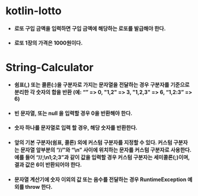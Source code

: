 # kotlin-lotto

 - #### 로또 구입 금액을 입력하면 구입 금액에 해당하는 로또를 발급해야 한다.

 - #### 로또 1장의 가격은 1000원이다.

# String-Calculator

 - #### 쉼표(,) 또는 콜론(:)을 구분자로 가지는 문자열을 전달하는 경우 구분자를 기준으로 분리한 각 숫자의 합을 반환 (예: “” => 0, "1,2" => 3, "1,2,3" => 6, “1,2:3” => 6)

 - #### 빈 문자열, 또는 null 을 입력할 경우 0을 반환해야 한다.

 - #### 숫자 하나를 문자열로 입력 할 경우, 해당 숫자를 반환한다.
   
 - #### 앞의 기본 구분자(쉼표, 콜론) 외에 커스텀 구분자를 지정할 수 있다. 커스텀 구분자는 문자열 앞부분의 “//”와 “\n” 사이에 위치하는 문자를 커스텀 구분자로 사용한다. 예를 들어 “//;\n1;2;3”과 같이 값을 입력할 경우 커스텀 구분자는 세미콜론(;)이며, 결과 값은 6이 반환되어야 한다.
   
 - #### 문자열 계산기에 숫자 이외의 값 또는 음수를 전달하는 경우 RuntimeException 예외를 throw 한다.